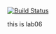 [![Build Status](https://travis-ci.com/AntonGrigorev/lab06.svg?branch=master)](https://travis-ci.com/AntonGrigorev/lab06)

 this is lab06
